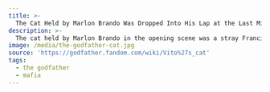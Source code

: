 ```yaml
---
title: >-
  The Cat Held by Marlon Brando Was Dropped Into His Lap at the Last Minute
description: >-
  The cat held by Marlon Brando in the opening scene was a stray Francis Ford Coppola found while on the lot at Paramount. The cat was not originally called for in the script, and the cat with its purring muffled some of Brando's dialogue, and, as a result, most of his lines had to be looped.
image: /media/the-godfather-cat.jpg
source: 'https://godfather.fandom.com/wiki/Vito%27s_cat'
tags:
  - the godfather
  - mafia
---
```


